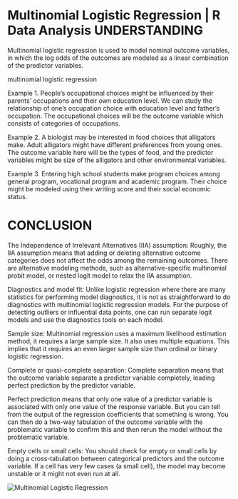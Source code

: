 # Multinomial Logistic Regression | R Data Analysis UNDERSTANDING

Multinomial logistic regression is used to model nominal outcome variables, in which the log odds of the outcomes are modeled as a linear combination of the predictor variables.


multinomial logistic regression

Example 1. People’s occupational choices might be influenced by their parents’ occupations and their own education level. We can study the relationship of one’s occupation choice with education level and father’s occupation. The occupational choices will be the outcome variable which consists of categories of occupations.

Example 2. A biologist may be interested in food choices that alligators make. Adult alligators might have different preferences from young ones. The outcome variable here will be the types of food, and the predictor variables might be size of the alligators and other environmental variables.

Example 3. Entering high school students make program choices among general program, vocational program and academic program. Their choice might be modeled using their writing score and their social economic status.

# CONCLUSION 


The Independence of Irrelevant Alternatives (IIA) assumption: Roughly, the IIA assumption means that adding or deleting alternative outcome categories does not affect the odds among the remaining outcomes. There are alternative modeling methods, such as alternative-specific multinomial probit model, or nested logit model to relax the IIA assumption.

Diagnostics and model fit: Unlike logistic regression where there are many statistics for performing model diagnostics, it is not as straightforward to do diagnostics with multinomial logistic regression models. For the purpose of detecting outliers or influential data points, one can run separate logit models and use the diagnostics tools on each model.

Sample size: Multinomial regression uses a maximum likelihood estimation method, it requires a large sample size. It also uses multiple equations. This implies that it requires an even larger sample size than ordinal or binary logistic regression.

Complete or quasi-complete separation: Complete separation means that the outcome variable separate a predictor variable completely, leading perfect prediction by the predictor variable.

Perfect prediction means that only one value of a predictor variable is associated with only one value of the response variable. But you can tell from the output of the regression coefficients that something is wrong. You can then do a two-way tabulation of the outcome variable with the problematic variable to confirm this and then rerun the model without the problematic variable.

Empty cells or small cells: You should check for empty or small cells by doing a cross-tabulation between categorical predictors and the outcome variable. If a cell has very few cases (a small cell), the model may become unstable or it might not even run at all.

![Multinomial Logistic Regression](https://user-images.githubusercontent.com/95676591/173225976-cd11dbee-88d6-434b-83e4-f19add7c4830.png)
